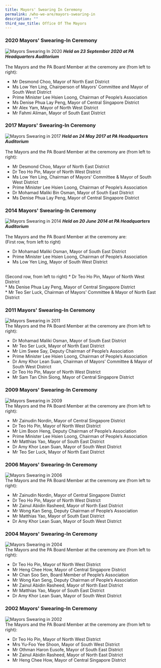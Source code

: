 ```yaml
---
title: Mayors' Swearing In Ceremony
permalink: /who-we-are/mayors-swearing-in
description: ""
third_nav_title: Office Of The Mayors
---
```

### 2020 Mayors' Swearing-In Ceremony
![Mayors Swearing In 2020](/images/Mayors%20Swearing%20In/2020-Mayors-Swearing-In-Ceremony.jpg)
<strong>*Held on 23 September 2020 at PA Headquarters Auditorium*</strong><br>
<Br>The Mayors and the PA Board Member at the ceremony are (from left to right):

* Mr Desmond Choo, Mayor of North East District<Br>
* Ms Low Yen Ling, Chairperson of Mayors’ Committee and Mayor of South West District<br>
* Prime Minister Lee Hsien Loong, Chairman of People’s Association<br>
* Ms Denise Phua Lay Peng, Mayor of Central Singapore District<Br>
* Mr Alex Yam, Mayor of North West District<br>
* Mr Fahmi Aliman, Mayor of South East District

### 2017 Mayors' Swearing-In Ceremony
![Mayors Swearing in 2017](/images/Mayors%20Swearing%20In/2017-mayors-swearing-in.jpg)
<strong>*Held on 24 May 2017 at PA Headquarters Auditorium*</strong><br>
<Br>The Mayors and the PA Board Member at the ceremony are (from left to right):

* Mr Desmond Choo, Mayor of North East District<Br>
* Dr Teo Ho Pin, Mayor of North West District<br>
* Ms Low Yen Ling, Chairman of Mayors' Committee & Mayor of South West District<br>
* Prime Minister Lee Hsien Loong, Chairman of People’s Association<Br>
* Dr Mohamad Maliki Bin Osman, Mayor of South East District<br>
* Ms Denise Phua Lay Peng, Mayor of Central Singapore District

### 2014 Mayors' Swearing-In Ceremony
![Mayors Swearing in 2014](/images/Mayors%20Swearing%20In/2014-mayors-swearing.jpg)
<strong>*Held on 20 June 2014 at PA Headquarters Auditorium*</strong><br>
<Br>The Mayors and the PA Board Member at the ceremony are:<br>
(First row, from left to right)
* Dr Mohamad Maliki Osman, Mayor of South East District<Br>
* Prime Minister Lee Hsien Loong, Chairman of People’s Association<br>
* Ms Low Yen Ling, Mayor of South West District<br>
<Br>
(Second row, from left to right)
* Dr Teo Ho Pin, Mayor of North West District<Br>
* Ms Denise Phua Lay Peng, Mayor of Central Singapore District<br>
* Mr Teo Ser Luck, Chairman of Mayors' Committee & Mayor of North East District

### 2011 Mayors' Swearing-In Ceremony
![Mayors Swearing in 2011](/images/Mayors%20Swearing%20In/2011-mayors-swearing-in.jpg)
<Br>The Mayors and the PA Board Member at the ceremony are (from left to right):
* Dr Mohamad Maliki Osman, Mayor of South East District<Br>
* Mr Teo Ser Luck, Mayor of North East District
* Mr Lim Swee Say, Deputy Chairman of People’s Association<Br>
* Prime Minister Lee Hsien Loong, Chairman of People’s Association<Br>
* Dr Amy Khor Lean Suan, Chairman of Mayors' Committee & Mayor of South West District<br>
* Dr Teo Ho Pin, Mayor of North West District
* Mr Sam Tan Chin Siong, Mayor of Central Singapore District

### 2009 Mayors' Swearing-In Ceremony
![Mayors Swearing in 2009](/images/Mayors%20Swearing%20In/2009-mayors-swearing-in.jpg)
<Br>The Mayors and the PA Board Member at the ceremony are (from left to right):
* Mr Zainudin Nordin, Mayor of Central Singapore District<Br>
* Dr Teo Ho Pin, Mayor of North West District
* Mr Lim Boon Heng, Deputy Chairman of People’s Association<Br>
* Prime Minister Lee Hsien Loong, Chairman of People’s Association<Br>
* Mr Matthias Yao, Mayor of South East District<br>
* Dr Amy Khor Lean Suan, Mayor of South West District
* Mr Teo Ser Luck, Mayor of North East District

### 2006 Mayors' Swearing-In Ceremony
![Mayors Swearing in 2006](/images/Mayors%20Swearing%20In/2006-mayors-swearing-in.jpg)
<Br>The Mayors and the PA Board Member at the ceremony are (from left to right):
* Mr Zainudin Nordin, Mayor of Central Singapore District<Br>
* Dr Teo Ho Pin, Mayor of North West District
* Mr Zainul Abidin Rasheed, Mayor of North East District<Br>
* Mr Wong Kan Seng, Deputy Chairman of People’s Association<Br>
* Mr Matthias Yao, Mayor of South East District<br>
* Dr Amy Khor Lean Suan, Mayor of South West District

### 2004 Mayors' Swearing-In Ceremony
![Mayors Swearing in 2004](/images/Mayors%20Swearing%20In/2004-mayors-swearing-in.jpg)
<Br>The Mayors and the PA Board Member at the ceremony are (from left to right):
* Dr Teo Ho Pin, Mayor of North West District<Br>
* Mr Heng Chee How, Mayor of Central Singapore District
* Mr Chan Soo Sen, Board Member of People’s Association<Br>
* Mr Wong Kan Seng, Deputy Chairman of People’s Association<Br>
* Mr Zainul Abidin Rasheed, Mayor of North East District<br>
* Mr Matthias Yao, Mayor of South East District
* Dr Amy Khor Lean Suan, Mayor of South West District

### 2002 Mayors' Swearing-In Ceremony
![Mayors Swearing in 2002](/images/Mayors%20Swearing%20In/2002-mayors-swearing-in.jpg)
<Br>The Mayors and the PA Board Member at the ceremony are (from left to right):
* Dr Teo Ho Pin, Mayor of North West District<Br>
* Mrs Yu-Foo Yee Shoon, Mayor of South West District
* Mr Othman Haron Eusofe, Mayor of South East District<Br>
* Mr Zainul Abidin Rasheed, Mayor of North East District<Br>
* Mr Heng Chee How, Mayor of Central Singapore District<br>